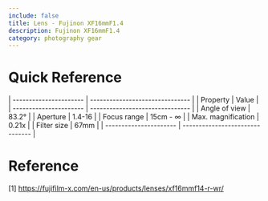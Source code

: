 ```yaml
---
include: false
title: Lens - Fujinon XF16mmF1.4 
description: Fujinon XF16mmF1.4
category: photography gear
---
```


# Quick Reference

| ---------------------- | ------------------------------- |
| Property               | Value                           |
| ---------------------- | ------------------------------- |
| Angle of view	         | 83.2°                           |
| Aperture	             | 1.4-16                          |
| Focus range	           | 15cm - ∞                        |
| Max. magnification     | 0.21x                           |
| Filter size	           | 67mm                            |
| ---------------------- | ------------------------------- |


# Reference

[1] https://fujifilm-x.com/en-us/products/lenses/xf16mmf14-r-wr/
